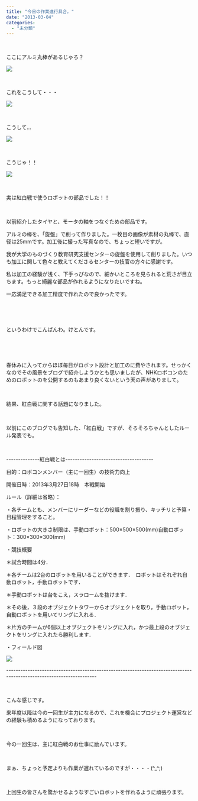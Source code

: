 ```yaml
---
title: "今日の作業進行具合。"
date: "2013-03-04"
categories: 
  - "未分類"
---
```


 

ここにアルミ丸棒があるじゃろ？

[![](images/DCIM0206-300x168.jpg)](http://technouskit.net/blog/?attachment_id=439)

 

これをこうして・・・

[![](images/DCIM0207-300x168.jpg)](http://technouskit.net/blog/?attachment_id=440)

 

こうして...

[![](images/DCIM02081-300x168.jpg)](http://technouskit.net/blog/?attachment_id=443)

 

こうじゃ！！

[![](images/DCIM02091-300x168.jpg)](http://technouskit.net/blog/?attachment_id=444)

 

実は紅白戦で使うロボットの部品でした！！

 

以前紹介したタイヤと、モータの軸をつなぐための部品です。

アルミの棒を、「旋盤」で削って作りました。一枚目の画像が素材の丸棒で、直径は25mmです。加工後に撮った写真なので、ちょっと短いですが。

我が大学のものづくり教育研究支援センターの旋盤を使用して削りました。いつも加工に関して色々と教えてくださるセンターの技官の方々に感謝です。

私は加工の経験が浅く、下手っぴなので、細かいところを見られると荒さが目立ちます。もっと綺麗な部品が作れるようになりたいですね。

一応満足できる加工精度で作れたので良かったです。

 

 

というわけでこんばんわ。けとんです。

 

 

春休みに入ってからほぼ毎日がロボット設計と加工のに費やされます。せっかくなのでその風景をブログで紹介しようかとも思いましたが、NHKロボコンのためのロボットのを公開するのもあまり良くないという天の声がありまして。

 

結果、紅白戦に関する話題になりました。

 

以前にこのブログでも告知した、「紅白戦」ですが、そろそろちゃんとしたルール発表でも。

 

\--------------紅白戦とは-------------------------------------

目的：ロボコンメンバー（主に一回生）の技術力向上

開催日時：2013年3月27日18時　本戦開始

ルール（詳細は省略）：

・各チームとも、メンバーにリーダーなどの役職を割り振り、キッチリと予算・日程管理をすること。

・ロボットの大きさ制限は、手動ロボット：500×500×500(mm)自動ロボット：300×300×300(mm)

・競技概要

＊試合時間は4分．

＊各チームは2台のロボットを用いることができます．　ロボットはそれぞれ自動ロボット，手動ロボットです．

＊手動ロボットは台をこえ，スラロームを抜けます．

＊その後，３段のオブジェクトタワーからオブジェクトを取り，手動ロボット，自動ロボットを用いてリングに入れる．

＊片方のチームが6個以上オブジェクトをリングに入れ，かつ最上段のオブジェクトをリングに入れたら勝利します．

・フィールド図

[![](images/6d4a7c432774c32373160361d86ee981-300x113.jpg)](http://technouskit.net/blog/?attachment_id=455)

\--------------------------------------------------------------------------------------------------------------------

 

こんな感じです。

来年度以降は今の一回生が主力になるので、これを機会にプロジェクト運営などの経験も積めるようになっております。

 

今の一回生は、主に紅白戦のお仕事に励んでいます。

 

まぁ、ちょっと予定よりも作業が遅れているのですが・・・・(^\_^;)

 

上回生の皆さんを驚かせるようなすごいロボットを作れるように頑張ります。
